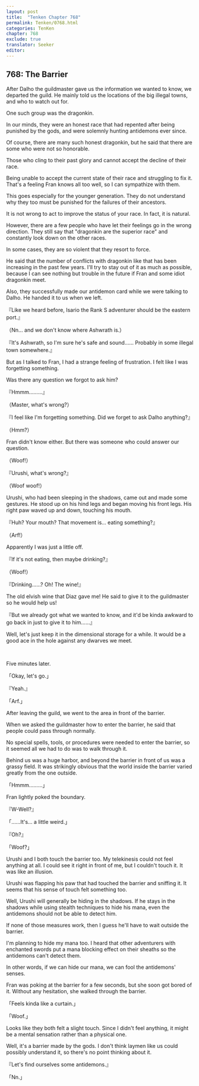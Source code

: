 ```yaml
---
layout: post
title:  "Tenken Chapter 768"
permalink: Tenken/0768.html
categories: TenKen
chapter: 768
exclude: true
translator: Seeker
editor: 
---
```

<h2 id="ch768">768: The Barrier</h2>

<p>After Dalho the guildmaster gave us the information we wanted to know, we departed the guild. He mainly told us the locations of the big illegal towns, and who to watch out for.</p>

<p>One such group was the dragonkin.</p>

<p>In our minds, they were an honest race that had repented after being punished by the gods, and were solemnly hunting antidemons ever since.</p>

<p>Of course, there are many such honest dragonkin, but he said that there are some who were not so honorable.</p>

<p>Those who cling to their past glory and cannot accept the decline of their race.</p>

<p>Being unable to accept the current state of their race and struggling to fix it. That's a feeling Fran knows all too well, so I can sympathize with them.</p>

<p>This goes especially for the younger generation. They do not understand why they too must be punished for the failures of their ancestors.</p>

<p>It is not wrong to act to improve the status of your race. In fact, it is natural.</p>
 
<p>However, there are a few people who have let their feelings go in the wrong direction. They still say that "dragonkin are the superior race" and constantly look down on the other races.</p>

<p>In some cases, they are so violent that they resort to force.</p>

<p>He said that the number of conflicts with dragonkin like that has been increasing in the past few years. I'll try to stay out of it as much as possible, because I can see nothing but trouble in the future if Fran and some idiot dragonkin meet.</p>

<p>Also, they successfully made our antidemon card while we were talking to Dalho. He handed it to us when we left.</p>

<p>『Like we heard before, Isario the Rank S adventurer should be the eastern port.』</p>
<p>（Nn… and we don't know where Ashwrath is.）</p>
<p>『It's Ashwrath, so I'm sure he's safe and sound…… Probably in some illegal town somewhere.』</p>

<p>But as I talked to Fran, I had a strange feeling of frustration. I felt like I was forgetting something.</p>

<p>Was there any question we forgot to ask him?</p>

<p>『Hmmm………』</p>
<p>（Master, what's wrong?）</p>
<p>『I feel like I'm forgetting something. Did we forget to ask Dalho anything?』</p>
<p>（Hmm?）</p>

<p>Fran didn't know either. But there was someone who could answer our question.</p>

<p>（Woof!）</p>
<p>『Urushi, what's wrong?』</p>
<p>（Woof woof!）</p>

<p>Urushi, who had been sleeping in the shadows, came out and made some gestures. He stood up on his hind legs and began moving his front legs. His right paw waved up and down, touching his mouth.</p>

<p>『Huh? Your mouth? That movement is… eating something?』</p>
<p>（Arf!）</p>

<p>Apparently I was just a little off.</p>

<p>『If it's not eating, then maybe drinking?』</p>
<p>（Woof!）</p>
<p>『Drinking……? Oh! The wine!』</p>

<p>The old elvish wine that Diaz gave me! He said to give it to the guildmaster so he would help us!</p>

<p>『But we already got what we wanted to know, and it'd be kinda awkward to go back in just to give it to him……』</p>

<p>Well, let's just keep it in the dimensional storage for a while. It would be a good ace in the hole against any dwarves we meet.</p>

<br>
<p>Five minutes later.</p>

<p>「Okay, let's go.」</p>
<p>『Yeah.』</p>
<p>「Arf.」</p>

<p>After leaving the guild, we went to the area in front of the barrier.</p>

<p>When we asked the guildmaster how to enter the barrier, he said that people could pass through normally.</p>

<p>No special spells, tools, or procedures were needed to enter the barrier, so it seemed all we had to do was to walk through it.</p>

<p>Behind us was a huge harbor, and beyond the barrier in front of us was a grassy field. It was strikingly obvious that the world inside the barrier varied greatly from the one outside.</p>

<p>「Hmmm………」</p>

<p>Fran lightly poked the boundary.</p>

<p>『W-Well?』</p>
<p>「……It's… a little weird.」</p>
<p>『Oh?』</p>
<p>「Woof?」</p>

<p>Urushi and I both touch the barrier too. My telekinesis could not feel anything at all. I could see it right in front of me, but I couldn't touch it. It was like an illusion.</p>

<p>Urushi was flapping his paw that had touched the barrier and sniffing it. It seems that his sense of touch felt something too.</p>

<p>Well, Urushi will generally be hiding in the shadows. If he stays in the shadows while using stealth techniques to hide his mana, even the antidemons should not be able to detect him.</p>

<p>If none of those measures work, then I guess he'll have to wait outside the barrier.</p>

<p>I'm planning to hide my mana too. I heard that other adventurers with enchanted swords put a mana blocking effect on their sheaths so the antidemons can't detect them.</p>

<p>In other words, if we can hide our mana, we can fool the antidemons' senses.</p>

<p>Fran was poking at the barrier for a few seconds, but she soon got bored of it. Without any hesitation, she walked through the barrier.</p>

<p>「Feels kinda like a curtain.」</p>
<p>「Woof.」</p>

<p>Looks like they both felt a slight touch. Since I didn't feel anything, it might be a mental sensation rather than a physical one.</p>

<p>Well, it's a barrier made by the gods. I don't think laymen like us could possibly understand it, so there's no point thinking about it.</p>

<p>『Let's find ourselves some antidemons.』</p>
<p>「Nn.」</p>



